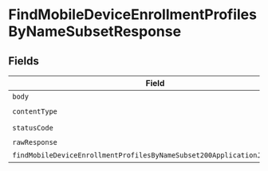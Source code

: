 # FindMobileDeviceEnrollmentProfilesByNameSubsetResponse


## Fields

| Field                                                                                                                                                           | Type                                                                                                                                                            | Required                                                                                                                                                        | Description                                                                                                                                                     |
| --------------------------------------------------------------------------------------------------------------------------------------------------------------- | --------------------------------------------------------------------------------------------------------------------------------------------------------------- | --------------------------------------------------------------------------------------------------------------------------------------------------------------- | --------------------------------------------------------------------------------------------------------------------------------------------------------------- |
| `body`                                                                                                                                                          | *Uint8Array*                                                                                                                                                    | :heavy_minus_sign:                                                                                                                                              | N/A                                                                                                                                                             |
| `contentType`                                                                                                                                                   | *string*                                                                                                                                                        | :heavy_check_mark:                                                                                                                                              | N/A                                                                                                                                                             |
| `statusCode`                                                                                                                                                    | *number*                                                                                                                                                        | :heavy_check_mark:                                                                                                                                              | N/A                                                                                                                                                             |
| `rawResponse`                                                                                                                                                   | [AxiosResponse>](https://axios-http.com/docs/res_schema)                                                                                                        | :heavy_minus_sign:                                                                                                                                              | N/A                                                                                                                                                             |
| `findMobileDeviceEnrollmentProfilesByNameSubset200ApplicationJSONObject`                                                                                        | [FindMobileDeviceEnrollmentProfilesByNameSubset200ApplicationJSON](../../models/operations/findmobiledeviceenrollmentprofilesbynamesubset200applicationjson.md) | :heavy_minus_sign:                                                                                                                                              | OK                                                                                                                                                              |